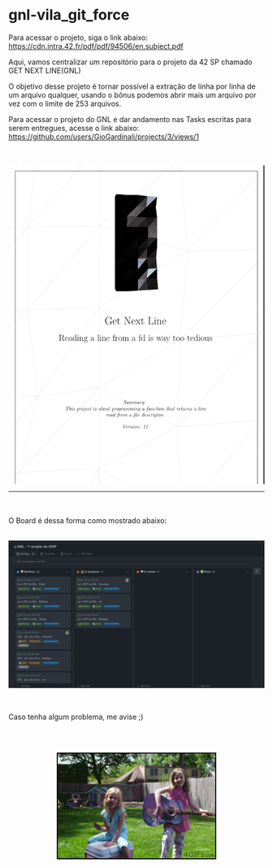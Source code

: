# gnl-vila_git_force


Para acessar o projeto, siga o link abaixo: https://cdn.intra.42.fr/pdf/pdf/94506/en.subject.pdf

Aqui, vamos centralizar um repositório para o projeto da 42 SP chamado GET NEXT LINE(GNL)

O objetivo desse projeto é tornar possível a extração de linha por linha de um arquivo qualquer, usando o bônus podemos abrir mais um arquivo por vez com o limite de 253 arquivos.

Para acessar o projeto do GNL e dar andamento nas Tasks escritas para serem entregues, acesse o link abaixo: 
https://github.com/users/GioGardinali/projects/3/views/1
<br><br>

<div align="center" style="display:inline_block"><br/>
    <img align="center" high="30%" alt="gnl" src="https://github.com/GioGardinali/gnl-vila_git_force/blob/main/ce7f7249-85d2-4938-8210-33922db6302e.png"/>
</div>

<hr>

<br><br>
O Board é dessa forma como mostrado abaixo:
<div align="center" style="display:inline_block"><br/>
    <img align="center" high="50%" alt="board" src="https://github.com/GioGardinali/gnl-vila_git_force/blob/main/f4d5a62f-dd9b-4f51-bf1b-2db61f989e7f.png"/>
</div>

<br><br>
Caso tenha algum problema, me avise ;)

<br><br>
<div align="center">
  <img src="https://github.com/GioGardinali/libft-vila_git_force/blob/main/gitforce.gif" alt="Bom projeto, Vila!"/>
</div>
